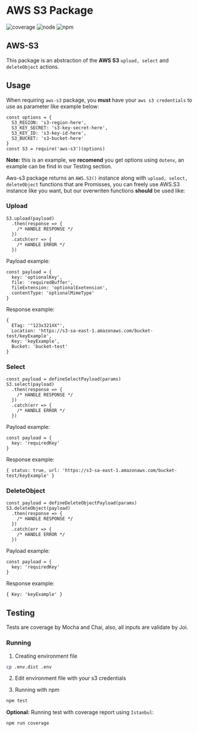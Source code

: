 # AWS S3 Package

![coverage](https://img.shields.io/badge/coverage-94.12%25-yellow.svg) ![node](https://img.shields.io/badge/node-v8.9.0-brightgreen.svg) ![npm](https://img.shields.io/badge/npm-v5.6.0-blue.svg)

## AWS-S3

This package is an abstraction of the **AWS S3** `upload, select` and `deleteObject` actions.

## Usage

When requiring `aws-s3` package, you **must** have your `aws s3 credentials` to use as parameter like example below:

```JS
const options = {
  S3_REGION: 's3-region-here',
  S3_KEY_SECRET: 's3-key-secret-here',
  S3_KEY_ID: 's3-key-id-here',
  S3_BUCKET: 's3-bucket-here'
}
const S3 = require('aws-s3')(options)
```

**Note:** this is an example, we **recomend** you get options using `dotenv`, an example can be find in our Testing section.

Aws-s3 package returns an `AWS.S3()` instance along with `upload, select, deleteObject` functions that are Promisses, you can freely use AWS.S3 instance like you want, but our overwriten functions **should** be used like:

### Upload

```JS
S3.upload(payload)
  .then(response => {
    /* HANDLE RESPONSE */
  })
  .catch(err => {
    /* HANDLE ERROR */
  })
```

Payload example:

```JS
const payload = {
  key: 'optionalKey',
  file: 'requiredBuffer',
  fileExtension: 'optionalExetension',
  contentType: 'optionalMimeType'
}
```

Response example:

```JS
{
  ETag: '"123x321XX"',
  Location: 'https://s3-sa-east-1.amazonaws.com/bucket-test/keyExample',
  Key: 'keyExample',
  Bucket: 'bucket-test'
}
```

### Select

```JS
const payload = defineSelectPayload(params)
S3.select(payload)
  .then(response => {
    /* HANDLE RESPONSE */
  })
  .catch(err => {
    /* HANDLE ERROR */
  })
```

Payload example:

```JS
const payload = {
  key: 'requiredKey'
}
```

Response example:

```JS
{ status: true, url: 'https://s3-sa-east-1.amazonaws.com/bucket-test/keyExample' }
```

### DeleteObject

```JS
const payload = defineDeleteObjectPayload(params)
S3.deleteObject(payload)
  .then(response => {
    /* HANDLE RESPONSE */
  })
  .catch(err => {
    /* HANDLE ERROR */
  })
```

Payload example:

```JS
const payload = {
  key: 'requiredKey'
}
```

Response example:

```JS
{ Key: 'keyExample' }
```

## Testing

Tests are coverage by Mocha and Chai, also, all inputs are validate by Joi.

### Running

1. Creating environment file

```bash
cp .env.dist .env
```

2. Edit environment file with your s3 credentials

3. Running with npm

```bash
npm test
```

**Optional:** Running test with coverage report using `Istanbul`:

```bash
npm run coverage
```
